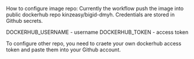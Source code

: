 How to configure image repo:
Currently the workflow push the image into public dockerhub repo kinzeasy/bigid-dmyh. Credentials are stored in Github secrets.

DOCKERHUB_USERNAME - username
DOCKERHUB_TOKEN - access token

To configure other repo, you need to craete your own dockerhub access token and paste them into your Github account.

